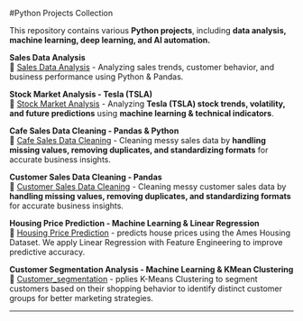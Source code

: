  #Python Projects Collection  

This repository contains various **Python projects**, including **data analysis, machine learning, deep learning, and AI automation.**  

**Sales Data Analysis**  
📌 [Sales Data Analysis](sales-data-analysis/) - Analyzing sales trends, customer behavior, and business performance using Python & Pandas.  

 **Stock Market Analysis - Tesla (TSLA)**  
📌 [Stock Market Analysis](stock-market-analysis/) - Analyzing **Tesla (TSLA) stock trends, volatility, and future predictions** using **machine learning & technical indicators**.

 **Cafe Sales Data Cleaning - Pandas & Python**  
📌 [Cafe Sales Data Cleaning](cafe-sales-data-cleaning/) - Cleaning messy sales data by **handling missing values, removing duplicates, and standardizing formats** for accurate business insights.  

 **Customer Sales Data Cleaning - Pandas**  
📌 [Customer Sales Data Cleaning](customer-data-cleaning/) - Cleaning messy customer sales data by **handling missing values, removing duplicates, and standardizing formats** for accurate business insights. 

**Housing Price Prediction - Machine Learning & Linear Regression**  
📌 [Housing Price Prediction](House_Price_Prediction/) - predicts house prices using the Ames Housing Dataset. We apply Linear Regression with Feature Engineering to improve predictive accuracy.

**Customer Segmentation Analysis - Machine Learning & KMean Clustering** 
📌 [Customer_segmentation](customer_segmentation/) - pplies K-Means Clustering to segment customers based on their shopping behavior to identify distinct customer groups for better marketing strategies.

---
